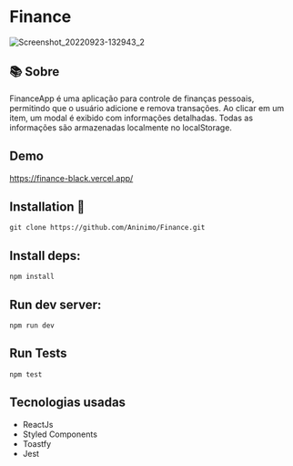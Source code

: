# Finance

![Screenshot_20220923-132943_2](https://user-images.githubusercontent.com/75839810/192009085-a3f85c13-262c-4d9f-93b6-c00dfe8a827b.jpg)

## 📚 Sobre 
FinanceApp é uma aplicação para controle de finanças pessoais, permitindo que o usuário adicione e remova transações. Ao clicar em um item, um modal é exibido com informações detalhadas. Todas as informações são armazenadas localmente no localStorage.

## Demo 
https://finance-black.vercel.app/

## Installation 💾
```
git clone https://github.com/Aninimo/Finance.git
```

## Install deps:
```
npm install
```

## Run dev server:
```
npm run dev
```

## Run Tests
```
npm test
```

## Tecnologias usadas 
<ul>
  <li>ReactJs</li>
  <li>Styled Components</li>
  <li>Toastfy</li>
  <li>Jest</li>
</ul>
